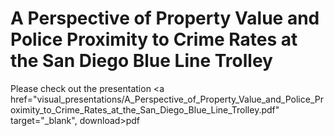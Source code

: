 # A Perspective of Property Value and Police Proximity to Crime Rates at the San Diego Blue Line Trolley

Please check out the presentation <a href="visual_presentations/A_Perspective_of_Property_Value_and_Police_Proximity_to_Crime_Rates_at_the_San_Diego_Blue_Line_Trolley.pdf" target="_blank", download>pdf</a>